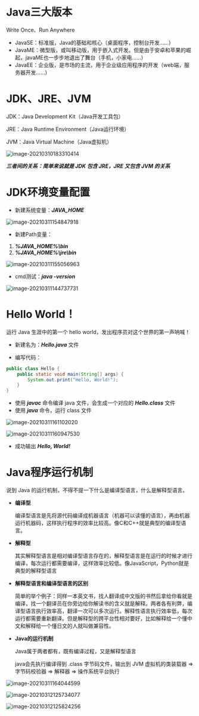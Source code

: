 # Java三大版本

Write Once、Run Anywhere

- JavaSE：标准版，Java的基础和核心（桌面程序，控制台开发……）
- JavaME：微型版，或叫移动版，用于嵌入式开发。但是由于安卓和苹果的崛起，javaME也一步步地退出了舞台（手机，小家电……）
- JavaEE：企业版，是市场的主流，用于企业级应用程序的开发（web端，服务器开发……）

# JDK、JRE、JVM

JDK：Java Development Kit（Java开发工具包）

JRE：Java Runtime Environment（Java运行环境）

JVM：Java Virtual Machine（Java虚拟机）

![image-20210310183310414](01-Java%E5%85%A5%E9%97%A8%E5%8F%8A%E7%8E%AF%E5%A2%83%E6%90%AD%E5%BB%BA.assets/image-20210310183310414.png)

***三者间的关系：简单来说就是 JDK 包含 JRE，JRE 又包含 JVM 的关系***

# JDK环境变量配置

- 新建系统变量：***JAVA_HOME***

![image-20210311154847918](01-Java%E5%85%A5%E9%97%A8%E5%8F%8A%E7%8E%AF%E5%A2%83%E6%90%AD%E5%BB%BA.assets/image-20210311154847918.png)

- 新建Path变量：

1. ***%JAVA_HOME%\bin***
2. ***%JAVA_HOME%\jre\bin***

![image-20210311155056963](01-Java%E5%85%A5%E9%97%A8%E5%8F%8A%E7%8E%AF%E5%A2%83%E6%90%AD%E5%BB%BA.assets/image-20210311155056963.png)

- cmd测试：***java -version***

![image-20210311144737731](01-Java%E5%85%A5%E9%97%A8%E5%8F%8A%E7%8E%AF%E5%A2%83%E6%90%AD%E5%BB%BA.assets/image-20210311144737731.png)

# Hello World！

运行 Java 生涯中的第一个 hello world，发出程序员对这个世界的第一声呐喊！

- 新建名为：***Hello.java*** 文件

- 编写代码：

```java
public class Hello {
	public static void main(String[] args) {
		System.out.print("Hello, World!");
	}
}
```

- 使用 ***javac*** 命令编译 java 文件，会生成一个对应的 ***Hello.class*** 文件
- 使用 ***java*** 命令，运行 class 文件

![image-20210311161102020](01-Java%E5%85%A5%E9%97%A8%E5%8F%8A%E7%8E%AF%E5%A2%83%E6%90%AD%E5%BB%BA.assets/image-20210311161102020.png)

![image-20210311160947530](01-Java%E5%85%A5%E9%97%A8%E5%8F%8A%E7%8E%AF%E5%A2%83%E6%90%AD%E5%BB%BA.assets/image-20210311160947530.png)

- 成功输出 ***Hello, World!***

# Java程序运行机制

说到 Java 的运行机制，不得不提一下什么是编译型语言，什么是解释型语言。

- **编译型**

  编译型语言是先将源代码编译成机器语言（机器可以读懂的语言），再由机器运行机器码，这样执行程序的效率比较高。像C和C++就是典型的编译型语言。

- **解释型**

  其实解释型语言是相对编译型语言存在的，解释型语言是在运行的时候才进行编译，每次运行都需要编译，这样效率比较低。像JavaScript，Python就是典型的解释型语言

- **解释型语言和编译型语言的区别**

  简单的举个例子：同样一本英文书，找人翻译成中文版的书然后拿给你看就是编译，找一个翻译员在你旁边给你解读书的含义就是解释。两者各有利弊，编译型语言执行效率高，翻译一次可以多次运行。解释性语言执行效率低，每次运行都需要重新翻译。但是解释型的跨平台性相对要好，比如解释给一个懂中文和解释给一个懂日文的人就叫做兼容性。

- **Java的运行机制**

  Java属于两者都有，既有编译过程，又是解释型语言

  java会先执行编译得到 .class 字节码文件，输出到 JVM 虚拟机的类装载器 => 字节码校验器 => 解释器 => 操作系统平台执行

![image-20210311164044599](01-Java%E5%85%A5%E9%97%A8%E5%8F%8A%E7%8E%AF%E5%A2%83%E6%90%AD%E5%BB%BA.assets/image-20210311164044599.png)

![image-20210312125734077](01-Java%E5%85%A5%E9%97%A8%E5%8F%8A%E7%8E%AF%E5%A2%83%E6%90%AD%E5%BB%BA.assets/image-20210312125734077.png)

![image-20210312125824256](01-Java%E5%85%A5%E9%97%A8%E5%8F%8A%E7%8E%AF%E5%A2%83%E6%90%AD%E5%BB%BA.assets/image-20210312125824256.png)

